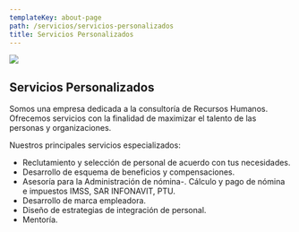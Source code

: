 ```yaml
---
templateKey: about-page
path: /servicios/servicios-personalizados
title: Servicios Personalizados
---
```

![](/img/desk-5020801__340.jpg)

## **Servicios Personalizados**

Somos una empresa dedicada a la consultoría de Recursos Humanos. Ofrecemos servicios con la finalidad de maximizar el talento de las personas y organizaciones.    

Nuestros principales servicios especializados:

* Reclutamiento y selección de personal de acuerdo con tus necesidades. 
* Desarrollo de esquema de beneficios y compensaciones.
* Asesoría para la Administración de nómina-. Cálculo y pago de nómina e impuestos IMSS, SAR INFONAVIT, PTU.
* Desarrollo de marca empleadora.
* Diseño de estrategias de integración de personal.
* Mentoría.